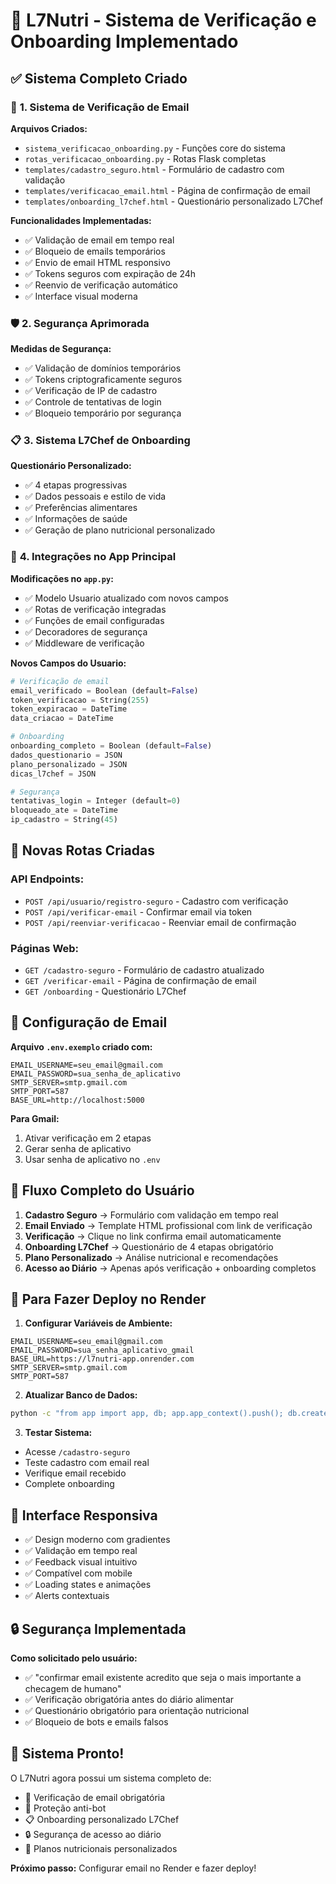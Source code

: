 # 🚀 L7Nutri - Sistema de Verificação e Onboarding Implementado

## ✅ Sistema Completo Criado

### 📧 **1. Sistema de Verificação de Email**

**Arquivos Criados:**
- `sistema_verificacao_onboarding.py` - Funções core do sistema
- `rotas_verificacao_onboarding.py` - Rotas Flask completas  
- `templates/cadastro_seguro.html` - Formulário de cadastro com validação
- `templates/verificacao_email.html` - Página de confirmação de email
- `templates/onboarding_l7chef.html` - Questionário personalizado L7Chef

**Funcionalidades Implementadas:**
- ✅ Validação de email em tempo real
- ✅ Bloqueio de emails temporários  
- ✅ Envio de email HTML responsivo
- ✅ Tokens seguros com expiração de 24h
- ✅ Reenvio de verificação automático
- ✅ Interface visual moderna

### 🛡️ **2. Segurança Aprimorada**

**Medidas de Segurança:**
- ✅ Validação de domínios temporários
- ✅ Tokens criptograficamente seguros
- ✅ Verificação de IP de cadastro
- ✅ Controle de tentativas de login
- ✅ Bloqueio temporário por segurança

### 📋 **3. Sistema L7Chef de Onboarding**

**Questionário Personalizado:**
- ✅ 4 etapas progressivas
- ✅ Dados pessoais e estilo de vida
- ✅ Preferências alimentares
- ✅ Informações de saúde
- ✅ Geração de plano nutricional personalizado

### 🔧 **4. Integrações no App Principal**

**Modificações no `app.py`:**
- ✅ Modelo Usuario atualizado com novos campos
- ✅ Rotas de verificação integradas
- ✅ Funções de email configuradas
- ✅ Decoradores de segurança
- ✅ Middleware de verificação

**Novos Campos do Usuario:**
```python
# Verificação de email
email_verificado = Boolean (default=False)
token_verificacao = String(255)
token_expiracao = DateTime
data_criacao = DateTime

# Onboarding
onboarding_completo = Boolean (default=False)
dados_questionario = JSON
plano_personalizado = JSON
dicas_l7chef = JSON

# Segurança
tentativas_login = Integer (default=0)
bloqueado_ate = DateTime
ip_cadastro = String(45)
```

## 🔗 **Novas Rotas Criadas**

### API Endpoints:
- `POST /api/usuario/registro-seguro` - Cadastro com verificação
- `POST /api/verificar-email` - Confirmar email via token
- `POST /api/reenviar-verificacao` - Reenviar email de confirmação

### Páginas Web:
- `GET /cadastro-seguro` - Formulário de cadastro atualizado
- `GET /verificar-email` - Página de confirmação de email
- `GET /onboarding` - Questionário L7Chef

## 📧 **Configuração de Email**

**Arquivo `.env.exemplo` criado com:**
```env
EMAIL_USERNAME=seu_email@gmail.com
EMAIL_PASSWORD=sua_senha_de_aplicativo
SMTP_SERVER=smtp.gmail.com
SMTP_PORT=587
BASE_URL=http://localhost:5000
```

**Para Gmail:**
1. Ativar verificação em 2 etapas
2. Gerar senha de aplicativo
3. Usar senha de aplicativo no `.env`

## 🎯 **Fluxo Completo do Usuário**

1. **Cadastro Seguro** → Formulário com validação em tempo real
2. **Email Enviado** → Template HTML profissional com link de verificação
3. **Verificação** → Clique no link confirma email automaticamente
4. **Onboarding L7Chef** → Questionário de 4 etapas obrigatório
5. **Plano Personalizado** → Análise nutricional e recomendações
6. **Acesso ao Diário** → Apenas após verificação + onboarding completos

## 🚀 **Para Fazer Deploy no Render**

1. **Configurar Variáveis de Ambiente:**
```
EMAIL_USERNAME=seu_email@gmail.com
EMAIL_PASSWORD=sua_senha_aplicativo_gmail
BASE_URL=https://l7nutri-app.onrender.com
SMTP_SERVER=smtp.gmail.com
SMTP_PORT=587
```

2. **Atualizar Banco de Dados:**
```bash
python -c "from app import app, db; app.app_context().push(); db.create_all()"
```

3. **Testar Sistema:**
- Acesse `/cadastro-seguro`
- Teste cadastro com email real
- Verifique email recebido
- Complete onboarding

## 📱 **Interface Responsiva**

- ✅ Design moderno com gradientes
- ✅ Validação em tempo real
- ✅ Feedback visual intuitivo
- ✅ Compatível com mobile
- ✅ Loading states e animações
- ✅ Alerts contextuais

## 🔒 **Segurança Implementada**

**Como solicitado pelo usuário:**
- ✅ "confirmar email existente acredito que seja o mais importante a checagem de humano"
- ✅ Verificação obrigatória antes do diário alimentar
- ✅ Questionário obrigatório para orientação nutricional
- ✅ Bloqueio de bots e emails falsos

## 🎉 **Sistema Pronto!**

O L7Nutri agora possui um sistema completo de:
- 📧 Verificação de email obrigatória
- 🤖 Proteção anti-bot
- 📋 Onboarding personalizado L7Chef
- 🔒 Segurança de acesso ao diário
- 🎯 Planos nutricionais personalizados

**Próximo passo:** Configurar email no Render e fazer deploy!
